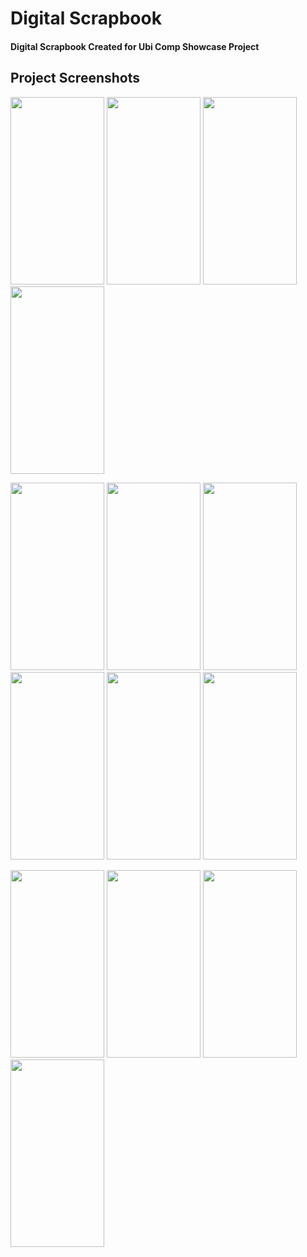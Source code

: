 # Digital Scrapbook 
#### Digital Scrapbook Created for Ubi Comp Showcase Project

## Project Screenshots

<p float="left">
  
  <img src="https://user-images.githubusercontent.com/55798759/211836625-3fcada97-7c4e-4bc1-a4c7-7e6811f87665.PNG" width="150" height="300">
  <img src="https://user-images.githubusercontent.com/55798759/211836634-d18d5c42-368d-45cd-98ce-646c5d70f40a.PNG" width="150" height="300">
  <img src="https://user-images.githubusercontent.com/55798759/211836646-067c2b4d-a4e1-4219-bbd7-e0c95342f6ef.PNG" width="150" height="300">
  <img src="https://user-images.githubusercontent.com/55798759/211836664-91a5025f-ddb6-4d43-ac27-ac696b2b6d78.PNG" width="150" height="300">
 </p>
 
 <p float="left">
  <img src="https://user-images.githubusercontent.com/55798759/211836669-d8688527-4197-497a-ae82-93c4801531af.PNG" width="150" height="300">
  <img src="https://user-images.githubusercontent.com/55798759/211836673-c95e9e53-7216-4fcb-954a-bd464e302fca.PNG" width="150" height="300">
  <img src="https://user-images.githubusercontent.com/55798759/211836676-6ce33394-6da8-4b6e-a30d-023dd5333f97.PNG" width="150" height="300">
  <img src="https://user-images.githubusercontent.com/55798759/211836693-c96c1b5d-d437-452d-9446-9ac7f51a169d.PNG" width="150" height="300">
  <img src="https://user-images.githubusercontent.com/55798759/211836701-9b3203af-1914-4f23-ac8a-7cb78fe0f2d5.PNG" width="150" height="300">
  <img src="https://user-images.githubusercontent.com/55798759/211836711-c6ea9a59-2a89-4d68-8e6a-993949514447.PNG" width="150" height="300">
 </p>
 
 <p float="left">
  <img src="https://user-images.githubusercontent.com/55798759/211836593-15ab709c-523b-4248-93b4-3f6626e9d356.PNG" width="150" height="300">
  <img src="https://user-images.githubusercontent.com/55798759/211836602-279cbc59-9931-47a2-8662-b9d767f13be6.PNG" width="150" height="300">
  <img src="https://user-images.githubusercontent.com/55798759/211836724-c23b0ec2-e24a-483e-b2e3-a87ceb95d514.PNG" width="150" height="300">
  <img src="https://user-images.githubusercontent.com/55798759/211836726-edd4bb01-9bf0-4ba7-9b41-6ac49bd585b0.PNG" width="150" height="300">
 </p>

